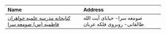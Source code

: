 | Name                                                                                                                                       | Address                                               |
|:-------------------------------------------------------------------------------------------------------------------------------------------|:------------------------------------------------------|
| [کتابخانه مدرسه علمیه خواهران فاطمیه (س) صومعه سرا](https://lib.ir/fa/library/698/کتابخانه-مدرسه-علمیه-خواهران-فاطمیه-س-صومعه-سرا/search/) | صومعه سرا- خیاباى آیت الله طالقانی- روبروی فلکه عربان |